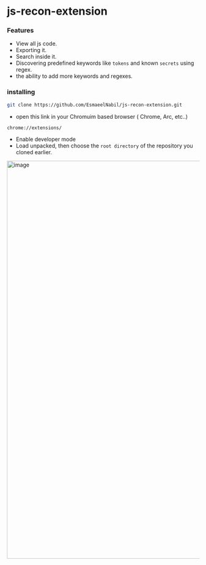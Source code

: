 # js-recon-extension


### Features
- View all js code.
- Exporting it.
- Search inside it.
- Discovering predefined keywords like `tokens` and known `secrets` using regex.
- the ability to add more keywords and regexes. 

### installing

```bash
git clone https://github.com/EsmaeelNabil/js-recon-extension.git
```

- open this link in your Chromuim based browser ( Chrome, Arc, etc..)

```
chrome://extensions/
```

- Enable developer mode
- Load unpacked, then choose the `root directory` of the repository you cloned earlier.


<img width="1040" alt="image" src="https://github.com/user-attachments/assets/a995e08b-05a9-41ba-a35b-8ed0f013460c" />



